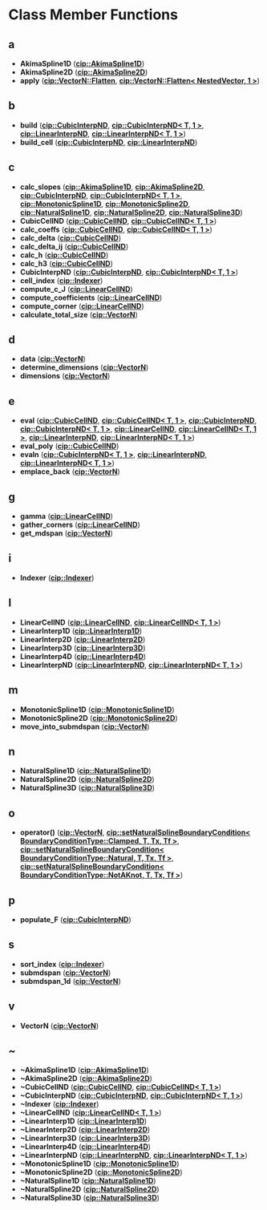 
# Class Member Functions



## a

* **AkimaSpline1D** ([**cip::AkimaSpline1D**](classcip_1_1AkimaSpline1D.md))
* **AkimaSpline2D** ([**cip::AkimaSpline2D**](classcip_1_1AkimaSpline2D.md))
* **apply** ([**cip::VectorN::Flatten**](structcip_1_1VectorN_1_1Flatten.md), [**cip::VectorN::Flatten&lt; NestedVector, 1 &gt;**](structcip_1_1VectorN_1_1Flatten_3_01NestedVector_00_011_01_4.md))


## b

* **build** ([**cip::CubicInterpND**](classcip_1_1CubicInterpND.md), [**cip::CubicInterpND&lt; T, 1 &gt;**](classcip_1_1CubicInterpND_3_01T_00_011_01_4.md), [**cip::LinearInterpND**](classcip_1_1LinearInterpND.md), [**cip::LinearInterpND&lt; T, 1 &gt;**](classcip_1_1LinearInterpND_3_01T_00_011_01_4.md))
* **build\_cell** ([**cip::CubicInterpND**](classcip_1_1CubicInterpND.md), [**cip::LinearInterpND**](classcip_1_1LinearInterpND.md))


## c

* **calc\_slopes** ([**cip::AkimaSpline1D**](classcip_1_1AkimaSpline1D.md), [**cip::AkimaSpline2D**](classcip_1_1AkimaSpline2D.md), [**cip::CubicInterpND**](classcip_1_1CubicInterpND.md), [**cip::CubicInterpND&lt; T, 1 &gt;**](classcip_1_1CubicInterpND_3_01T_00_011_01_4.md), [**cip::MonotonicSpline1D**](classcip_1_1MonotonicSpline1D.md), [**cip::MonotonicSpline2D**](classcip_1_1MonotonicSpline2D.md), [**cip::NaturalSpline1D**](classcip_1_1NaturalSpline1D.md), [**cip::NaturalSpline2D**](classcip_1_1NaturalSpline2D.md), [**cip::NaturalSpline3D**](classcip_1_1NaturalSpline3D.md))
* **CubicCellND** ([**cip::CubicCellND**](classcip_1_1CubicCellND.md), [**cip::CubicCellND&lt; T, 1 &gt;**](classcip_1_1CubicCellND_3_01T_00_011_01_4.md))
* **calc\_coeffs** ([**cip::CubicCellND**](classcip_1_1CubicCellND.md), [**cip::CubicCellND&lt; T, 1 &gt;**](classcip_1_1CubicCellND_3_01T_00_011_01_4.md))
* **calc\_delta** ([**cip::CubicCellND**](classcip_1_1CubicCellND.md))
* **calc\_delta\_ij** ([**cip::CubicCellND**](classcip_1_1CubicCellND.md))
* **calc\_h** ([**cip::CubicCellND**](classcip_1_1CubicCellND.md))
* **calc\_h3** ([**cip::CubicCellND**](classcip_1_1CubicCellND.md))
* **CubicInterpND** ([**cip::CubicInterpND**](classcip_1_1CubicInterpND.md), [**cip::CubicInterpND&lt; T, 1 &gt;**](classcip_1_1CubicInterpND_3_01T_00_011_01_4.md))
* **cell\_index** ([**cip::Indexer**](classcip_1_1Indexer.md))
* **compute\_c\_J** ([**cip::LinearCellND**](classcip_1_1LinearCellND.md))
* **compute\_coefficients** ([**cip::LinearCellND**](classcip_1_1LinearCellND.md))
* **compute\_corner** ([**cip::LinearCellND**](classcip_1_1LinearCellND.md))
* **calculate\_total\_size** ([**cip::VectorN**](classcip_1_1VectorN.md))


## d

* **data** ([**cip::VectorN**](classcip_1_1VectorN.md))
* **determine\_dimensions** ([**cip::VectorN**](classcip_1_1VectorN.md))
* **dimensions** ([**cip::VectorN**](classcip_1_1VectorN.md))


## e

* **eval** ([**cip::CubicCellND**](classcip_1_1CubicCellND.md), [**cip::CubicCellND&lt; T, 1 &gt;**](classcip_1_1CubicCellND_3_01T_00_011_01_4.md), [**cip::CubicInterpND**](classcip_1_1CubicInterpND.md), [**cip::CubicInterpND&lt; T, 1 &gt;**](classcip_1_1CubicInterpND_3_01T_00_011_01_4.md), [**cip::LinearCellND**](classcip_1_1LinearCellND.md), [**cip::LinearCellND&lt; T, 1 &gt;**](classcip_1_1LinearCellND_3_01T_00_011_01_4.md), [**cip::LinearInterpND**](classcip_1_1LinearInterpND.md), [**cip::LinearInterpND&lt; T, 1 &gt;**](classcip_1_1LinearInterpND_3_01T_00_011_01_4.md))
* **eval\_poly** ([**cip::CubicCellND**](classcip_1_1CubicCellND.md))
* **evaln** ([**cip::CubicInterpND&lt; T, 1 &gt;**](classcip_1_1CubicInterpND_3_01T_00_011_01_4.md), [**cip::LinearInterpND**](classcip_1_1LinearInterpND.md), [**cip::LinearInterpND&lt; T, 1 &gt;**](classcip_1_1LinearInterpND_3_01T_00_011_01_4.md))
* **emplace\_back** ([**cip::VectorN**](classcip_1_1VectorN.md))


## g

* **gamma** ([**cip::LinearCellND**](classcip_1_1LinearCellND.md))
* **gather\_corners** ([**cip::LinearCellND**](classcip_1_1LinearCellND.md))
* **get\_mdspan** ([**cip::VectorN**](classcip_1_1VectorN.md))


## i

* **Indexer** ([**cip::Indexer**](classcip_1_1Indexer.md))


## l

* **LinearCellND** ([**cip::LinearCellND**](classcip_1_1LinearCellND.md), [**cip::LinearCellND&lt; T, 1 &gt;**](classcip_1_1LinearCellND_3_01T_00_011_01_4.md))
* **LinearInterp1D** ([**cip::LinearInterp1D**](classcip_1_1LinearInterp1D.md))
* **LinearInterp2D** ([**cip::LinearInterp2D**](classcip_1_1LinearInterp2D.md))
* **LinearInterp3D** ([**cip::LinearInterp3D**](classcip_1_1LinearInterp3D.md))
* **LinearInterp4D** ([**cip::LinearInterp4D**](classcip_1_1LinearInterp4D.md))
* **LinearInterpND** ([**cip::LinearInterpND**](classcip_1_1LinearInterpND.md), [**cip::LinearInterpND&lt; T, 1 &gt;**](classcip_1_1LinearInterpND_3_01T_00_011_01_4.md))


## m

* **MonotonicSpline1D** ([**cip::MonotonicSpline1D**](classcip_1_1MonotonicSpline1D.md))
* **MonotonicSpline2D** ([**cip::MonotonicSpline2D**](classcip_1_1MonotonicSpline2D.md))
* **move\_into\_submdspan** ([**cip::VectorN**](classcip_1_1VectorN.md))


## n

* **NaturalSpline1D** ([**cip::NaturalSpline1D**](classcip_1_1NaturalSpline1D.md))
* **NaturalSpline2D** ([**cip::NaturalSpline2D**](classcip_1_1NaturalSpline2D.md))
* **NaturalSpline3D** ([**cip::NaturalSpline3D**](classcip_1_1NaturalSpline3D.md))


## o

* **operator()** ([**cip::VectorN**](classcip_1_1VectorN.md), [**cip::setNaturalSplineBoundaryCondition&lt; BoundaryConditionType::Clamped, T, Tx, Tf &gt;**](structcip_1_1setNaturalSplineBoundaryCondition_3_01BoundaryConditionType_1_1Clamped_00_01T_00_01Tx_00_01Tf_01_4.md), [**cip::setNaturalSplineBoundaryCondition&lt; BoundaryConditionType::Natural, T, Tx, Tf &gt;**](structcip_1_1setNaturalSplineBoundaryCondition_3_01BoundaryConditionType_1_1Natural_00_01T_00_01Tx_00_01Tf_01_4.md), [**cip::setNaturalSplineBoundaryCondition&lt; BoundaryConditionType::NotAKnot, T, Tx, Tf &gt;**](structcip_1_1setNaturalSplineBoundaryCondition_3_01BoundaryConditionType_1_1NotAKnot_00_01T_00_01Tx_00_01Tf_01_4.md))


## p

* **populate\_F** ([**cip::CubicInterpND**](classcip_1_1CubicInterpND.md))


## s

* **sort\_index** ([**cip::Indexer**](classcip_1_1Indexer.md))
* **submdspan** ([**cip::VectorN**](classcip_1_1VectorN.md))
* **submdspan\_1d** ([**cip::VectorN**](classcip_1_1VectorN.md))


## v

* **VectorN** ([**cip::VectorN**](classcip_1_1VectorN.md))


## ~

* **~AkimaSpline1D** ([**cip::AkimaSpline1D**](classcip_1_1AkimaSpline1D.md))
* **~AkimaSpline2D** ([**cip::AkimaSpline2D**](classcip_1_1AkimaSpline2D.md))
* **~CubicCellND** ([**cip::CubicCellND**](classcip_1_1CubicCellND.md), [**cip::CubicCellND&lt; T, 1 &gt;**](classcip_1_1CubicCellND_3_01T_00_011_01_4.md))
* **~CubicInterpND** ([**cip::CubicInterpND**](classcip_1_1CubicInterpND.md), [**cip::CubicInterpND&lt; T, 1 &gt;**](classcip_1_1CubicInterpND_3_01T_00_011_01_4.md))
* **~Indexer** ([**cip::Indexer**](classcip_1_1Indexer.md))
* **~LinearCellND** ([**cip::LinearCellND&lt; T, 1 &gt;**](classcip_1_1LinearCellND_3_01T_00_011_01_4.md))
* **~LinearInterp1D** ([**cip::LinearInterp1D**](classcip_1_1LinearInterp1D.md))
* **~LinearInterp2D** ([**cip::LinearInterp2D**](classcip_1_1LinearInterp2D.md))
* **~LinearInterp3D** ([**cip::LinearInterp3D**](classcip_1_1LinearInterp3D.md))
* **~LinearInterp4D** ([**cip::LinearInterp4D**](classcip_1_1LinearInterp4D.md))
* **~LinearInterpND** ([**cip::LinearInterpND**](classcip_1_1LinearInterpND.md), [**cip::LinearInterpND&lt; T, 1 &gt;**](classcip_1_1LinearInterpND_3_01T_00_011_01_4.md))
* **~MonotonicSpline1D** ([**cip::MonotonicSpline1D**](classcip_1_1MonotonicSpline1D.md))
* **~MonotonicSpline2D** ([**cip::MonotonicSpline2D**](classcip_1_1MonotonicSpline2D.md))
* **~NaturalSpline1D** ([**cip::NaturalSpline1D**](classcip_1_1NaturalSpline1D.md))
* **~NaturalSpline2D** ([**cip::NaturalSpline2D**](classcip_1_1NaturalSpline2D.md))
* **~NaturalSpline3D** ([**cip::NaturalSpline3D**](classcip_1_1NaturalSpline3D.md))




